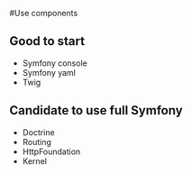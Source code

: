 #Use components

## Good to start
- Symfony console
- Symfony yaml
- Twig

## Candidate to use full Symfony
- Doctrine
- Routing
- HttpFoundation
- Kernel
